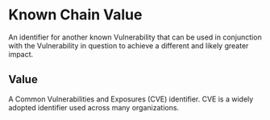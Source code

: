 # Known Chain Value

An identifier for another known Vulnerability that can be used in conjunction with the Vulnerability in question to achieve a different and likely greater impact.

## Value
A  Common Vulnerabilities and Exposures (CVE) identifier. CVE is a widely adopted identifier used across many organizations.


